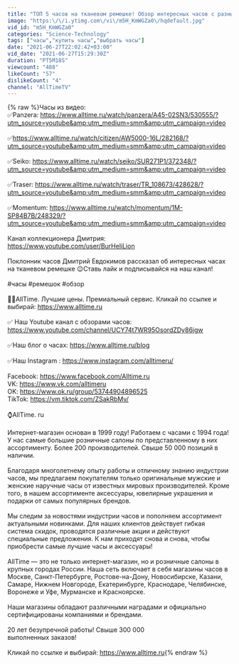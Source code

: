 ```yaml
---
title: "ТОП 5 часов на тканевом ремешке! Обзор интересных часов с разными видами тканевых ремешков. AllTime"
image: "https:\/\/i.ytimg.com\/vi\/m5H_KmWGZa0\/hqdefault.jpg"
vid_id: "m5H_KmWGZa0"
categories: "Science-Technology"
tags: ["часы","купить часы","выбрать часы"]
date: "2021-06-27T22:02:42+03:00"
vid_date: "2021-06-27T15:29:30Z"
duration: "PT5M18S"
viewcount: "488"
likeCount: "57"
dislikeCount: "4"
channel: "AllTimeTV"
---
```

{% raw %}Часы из видео:<br />✅Panzera: <a rel="nofollow" target="blank" href="https://www.alltime.ru/watch/panzera/A45-02SN3/530555/?utm_source=youtube&amp;utm_medium=smm&amp;utm_campaign=video">https://www.alltime.ru/watch/panzera/A45-02SN3/530555/?utm_source=youtube&amp;utm_medium=smm&amp;utm_campaign=video</a><br /><br />✅<a rel="nofollow" target="blank" href="https://www.alltime.ru/watch/citizen/AW5000-16L/282168/?utm_source=youtube&amp;utm_medium=smm&amp;utm_campaign=video">https://www.alltime.ru/watch/citizen/AW5000-16L/282168/?utm_source=youtube&amp;utm_medium=smm&amp;utm_campaign=video</a><br /><br />✅Seiko: <a rel="nofollow" target="blank" href="https://www.alltime.ru/watch/seiko/SUR271P1/372348/?utm_source=youtube&amp;utm_medium=smm&amp;utm_campaign=video">https://www.alltime.ru/watch/seiko/SUR271P1/372348/?utm_source=youtube&amp;utm_medium=smm&amp;utm_campaign=video</a><br /><br />✅Traser: <a rel="nofollow" target="blank" href="https://www.alltime.ru/watch/traser/TR_108673/428628/?utm_source=youtube&amp;utm_medium=smm&amp;utm_campaign=video">https://www.alltime.ru/watch/traser/TR_108673/428628/?utm_source=youtube&amp;utm_medium=smm&amp;utm_campaign=video</a><br /><br />✅Momentum: <a rel="nofollow" target="blank" href="https://www.alltime.ru/watch/momentum/1M-SP84B7B/248329/?utm_source=youtube&amp;utm_medium=smm&amp;utm_campaign=video">https://www.alltime.ru/watch/momentum/1M-SP84B7B/248329/?utm_source=youtube&amp;utm_medium=smm&amp;utm_campaign=video</a><br /><br />Канал коллекционера Дмитрия: <a rel="nofollow" target="blank" href="https://www.youtube.com/user/BurHeliLion">https://www.youtube.com/user/BurHeliLion</a><br /><br />Поклонник часов Дмитрий Евдокимов рассказал об интересных часах на тканевом ремешке 😉Ставь лайк и подписывайся на наш канал! <br /><br />#часы #ремешок #обзор<br /><br />👍🏻AllTime. Лучшие цены. Премиальный сервис. Кликай по ссылке и выбирай: <a rel="nofollow" target="blank" href="https://www.alltime.ru">https://www.alltime.ru</a><br /><br />✅ Наш Youtube канал с обзорами часов: <a rel="nofollow" target="blank" href="https://www.youtube.com/channel/UCY74t7WR95OsordZDy86igw">https://www.youtube.com/channel/UCY74t7WR95OsordZDy86igw</a><br /><br />✅Наш блог о часах: <a rel="nofollow" target="blank" href="https://www.alltime.ru/blog">https://www.alltime.ru/blog</a><br /><br />✅Наш Instagram : <a rel="nofollow" target="blank" href="https://www.instagram.com/alltimeru/">https://www.instagram.com/alltimeru/</a><br /><br />Facebook: <a rel="nofollow" target="blank" href="https://www.facebook.com/Alltime.ru">https://www.facebook.com/Alltime.ru</a><br />VK: <a rel="nofollow" target="blank" href="https://www.vk.com/alltimeru">https://www.vk.com/alltimeru</a><br />OK: <a rel="nofollow" target="blank" href="https://www.ok.ru/group/53744904896525">https://www.ok.ru/group/53744904896525</a><br />TikTok: <a rel="nofollow" target="blank" href="https://vm.tiktok.com/ZSakRbMv/">https://vm.tiktok.com/ZSakRbMv/</a><br /><br />⌚AllTime. ru<br /><br />Интернет-магазин основан в 1999 году! Работаем с часами с 1994 года! У нас самые большие розничные салоны по представленному в них ассортименту. Более 200 производителей. Свыше 50 000 позиций в наличии.<br /><br />Благодаря многолетнему опыту работы и отличному знанию индустрии часов, мы предлагаем покупателям только оригинальные мужские и женские наручные часы от известных мировых производителей. Кроме того, в нашем ассортименте аксессуары, ювелирные украшения и подарки от самых популярных брендов.<br /><br />Мы следим за новостями индустрии часов и пополняем ассортимент актуальными новинками. Для наших клиентов действует гибкая система скидок, проводятся различные акции и действуют специальные предложения. К нам приходят снова и снова, чтобы приобрести самые лучшие часы и аксессуары!<br /><br />AllTime — это не только интернет-магазин, но и розничные салоны в крупных городах России. Наша сеть включает в себя магазины часов в Москве, Санкт-Петербурге, Ростове-на-Дону, Новосибирске, Казани, Самаре, Нижнем Новгороде, Екатеринбурге, Краснодаре, Челябинске, Воронеже и Уфе, Мурманске и Красноярске.<br /><br />Наши магазины обладают различными наградами и официально сертифицированы компаниями и брендами.<br /><br />20 лет безупречной работы! Свыше 300 000<br />выполненных заказов!<br /><br />Кликай по ссылке и выбирай: <a rel="nofollow" target="blank" href="https://www.alltime.ru">https://www.alltime.ru</a>{% endraw %}
